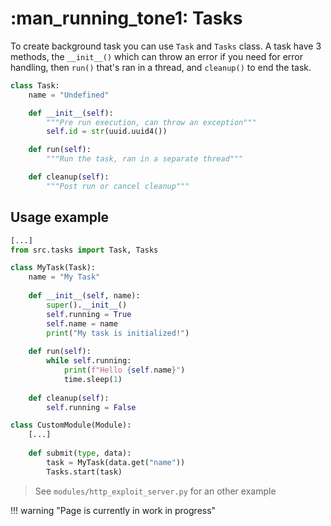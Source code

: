 # :man_running_tone1: Tasks

To create background task you can use `Task` and `Tasks` class. A task have 3 methods, the `__init__()` which can throw an error if you need for error handling, then `run()` that's ran in a thread, and `cleanup()` to end the task.

```python title="src/tasks.py" linenums="1"
class Task:
    name = "Undefined"

    def __init__(self):
        """Pre run execution, can throw an exception"""
        self.id = str(uuid.uuid4())

    def run(self):
        """Run the task, ran in a separate thread"""

    def cleanup(self):
        """Post run or cancel cleanup"""
```

## Usage example

```python title="modules/test_tasks.py" linenums="1"
[...]
from src.tasks import Task, Tasks

class MyTask(Task):
    name = "My Task"
    
    def __init__(self, name):
        super().__init__()
        self.running = True
        self.name = name
        print("My task is initialized!")
    
    def run(self):
        while self.running:
            print(f"Hello {self.name}")
            time.sleep(1)
    
    def cleanup(self):
        self.running = False

class CustomModule(Module):
    [...]
    
    def submit(type, data):
        task = MyTask(data.get("name"))
        Tasks.start(task)
```

> See `modules/http_exploit_server.py` for an other example

!!! warning "Page is currently in work in progress"
